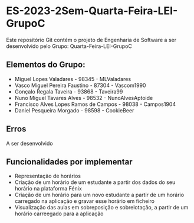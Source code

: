 # ES-2023-2Sem-Quarta-Feira-LEI-GrupoC
Este repositório Git contém o projeto de Engenharia de Software a ser desenvolvido pelo Grupo: Quarta-Feira-LEI-GrupoC


## Elementos do Grupo:
- Miguel Lopes Valadares - 98345 - MLValadares
- Vasco Miguel Pereira Faustino - 87304 - Vascom1990
- Gonçalo Regala Taveira - 93868 - Taveira99
- Nuno Miguel Tavares Alves - 98532 - NunoAlvesAptoide
- Francisco Alves Lopes Ramos de Campos - 98038 - Campos1904
- Daniel Pesqueira Morgado - 98598 - CookieBeer

## Erros
A ser desenvolvido

## Funcionalidades por implementar
- Representação de horários
- Criação de um horário de um estudante a partir dos dados do seu horário na plataforma Fénix
- Criação de um horário para um novo estudante a partir de um horário carregado na aplicação e gravar esse horário em ficheiro
- Visualização das aulas em sobreposição e sobrelotação, a partir de um horário carreegado para a aplicação
